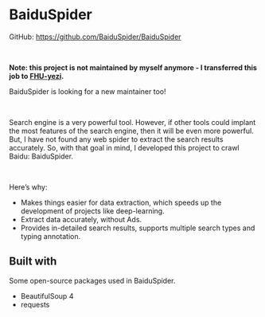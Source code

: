 # BaiduSpider

GitHub: <https://github.com/BaiduSpider/BaiduSpider>

<br />

**Note: this project is not maintained by myself anymore - I transferred this job to [FHU-yezi](https://github.com/FHU-yezi).**

BaiduSpider is looking for a new maintainer too!

<br />

Search engine is a very powerful tool. However, if other tools could implant the most features of the search engine, then it will be even more powerful. But, I have not found any web spider to extract the search results accurately. So, with that goal in mind, I developed this project to crawl Baidu: BaiduSpider.

<br />

Here’s why:

- Makes things easier for data extraction, which speeds up the development of projects like deep-learning.
- Extract data accurately, without Ads.
- Provides in-detailed search results, supports multiple search types and typing annotation.

## Built with

Some open-source packages used in BaiduSpider.

- BeautifulSoup 4
- requests
